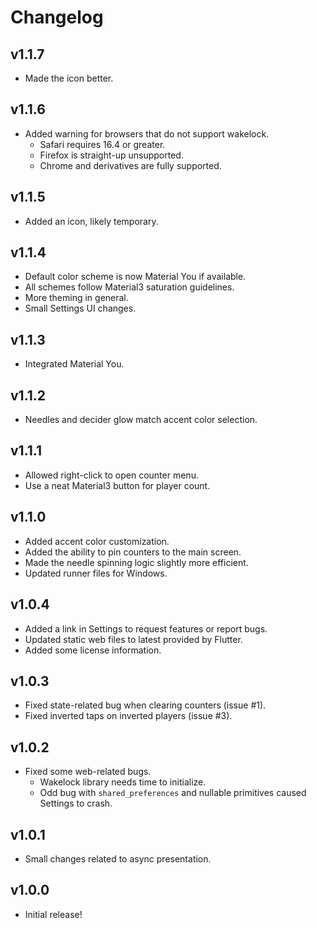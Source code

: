 # Changelog
## v1.1.7
* Made the icon better.

## v1.1.6
* Added warning for browsers that do not support wakelock.
  * Safari requires 16.4 or greater.
  * Firefox is straight-up unsupported.
  * Chrome and derivatives are fully supported.

## v1.1.5
* Added an icon, likely temporary.

## v1.1.4
* Default color scheme is now Material You if available.
* All schemes follow Material3 saturation guidelines.
* More theming in general.
* Small Settings UI changes.

## v1.1.3
* Integrated Material You.

## v1.1.2
* Needles and decider glow match accent color selection.

## v1.1.1
* Allowed right-click to open counter menu.
* Use a neat Material3 button for player count.

## v1.1.0
* Added accent color customization.
* Added the ability to pin counters to the main screen.
* Made the needle spinning logic slightly more efficient.
* Updated runner files for Windows.

## v1.0.4
* Added a link in Settings to request features or report bugs.
* Updated static web files to latest provided by Flutter.
* Added some license information.

## v1.0.3
* Fixed state-related bug when clearing counters (issue #1).
* Fixed inverted taps on inverted players (issue #3).

## v1.0.2
* Fixed some web-related bugs.
  * Wakelock library needs time to initialize.
  * Odd bug with `shared_preferences` and nullable primitives caused Settings to crash.

## v1.0.1
* Small changes related to async presentation.

## v1.0.0
* Initial release!

